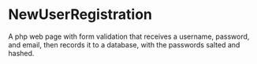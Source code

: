 # NewUserRegistration
A php web page with form validation that receives a username, password, and email, then records it to a database, with the passwords salted and hashed.
